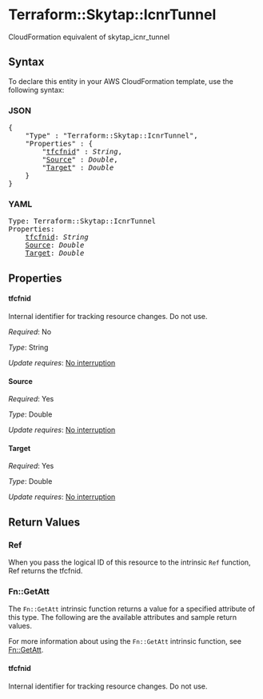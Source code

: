 # Terraform::Skytap::IcnrTunnel

CloudFormation equivalent of skytap_icnr_tunnel

## Syntax

To declare this entity in your AWS CloudFormation template, use the following syntax:

### JSON

<pre>
{
    "Type" : "Terraform::Skytap::IcnrTunnel",
    "Properties" : {
        "<a href="#tfcfnid" title="tfcfnid">tfcfnid</a>" : <i>String</i>,
        "<a href="#source" title="Source">Source</a>" : <i>Double</i>,
        "<a href="#target" title="Target">Target</a>" : <i>Double</i>
    }
}
</pre>

### YAML

<pre>
Type: Terraform::Skytap::IcnrTunnel
Properties:
    <a href="#tfcfnid" title="tfcfnid">tfcfnid</a>: <i>String</i>
    <a href="#source" title="Source">Source</a>: <i>Double</i>
    <a href="#target" title="Target">Target</a>: <i>Double</i>
</pre>

## Properties

#### tfcfnid

Internal identifier for tracking resource changes. Do not use.

_Required_: No

_Type_: String

_Update requires_: [No interruption](https://docs.aws.amazon.com/AWSCloudFormation/latest/UserGuide/using-cfn-updating-stacks-update-behaviors.html#update-no-interrupt)

#### Source

_Required_: Yes

_Type_: Double

_Update requires_: [No interruption](https://docs.aws.amazon.com/AWSCloudFormation/latest/UserGuide/using-cfn-updating-stacks-update-behaviors.html#update-no-interrupt)

#### Target

_Required_: Yes

_Type_: Double

_Update requires_: [No interruption](https://docs.aws.amazon.com/AWSCloudFormation/latest/UserGuide/using-cfn-updating-stacks-update-behaviors.html#update-no-interrupt)

## Return Values

### Ref

When you pass the logical ID of this resource to the intrinsic `Ref` function, Ref returns the tfcfnid.

### Fn::GetAtt

The `Fn::GetAtt` intrinsic function returns a value for a specified attribute of this type. The following are the available attributes and sample return values.

For more information about using the `Fn::GetAtt` intrinsic function, see [Fn::GetAtt](https://docs.aws.amazon.com/AWSCloudFormation/latest/UserGuide/intrinsic-function-reference-getatt.html).

#### tfcfnid

Internal identifier for tracking resource changes. Do not use.

